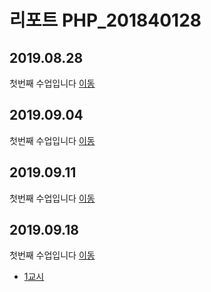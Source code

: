 # 리포트 PHP_201840128

## 2019.08.28
첫번째 수업입니다 [이동](./01)

## 2019.09.04
첫번째 수업입니다 [이동](./02/lecture_02)

## 2019.09.11
첫번째 수업입니다 [이동](03)

## 2019.09.18
첫번째 수업입니다 [이동](04)

* [1교시](04/01)